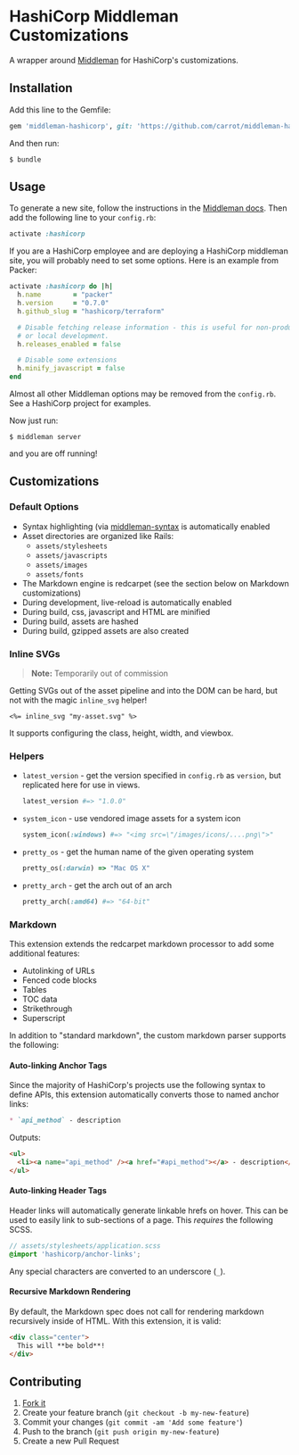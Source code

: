 # HashiCorp Middleman Customizations

A wrapper around [Middleman](https://middlemanapp.com/) for HashiCorp's customizations.

## Installation

Add this line to the Gemfile:

```ruby
gem 'middleman-hashicorp', git: 'https://github.com/carrot/middleman-hashicorp'
```

And then run:

```shell
$ bundle
```

## Usage

To generate a new site, follow the instructions in the [Middleman docs](http://middlemanapp.com/basics/getting-started/). Then add the following line to your `config.rb`:

```ruby
activate :hashicorp
```

If you are a HashiCorp employee and are deploying a HashiCorp middleman site, you will probably need to set some options. Here is an example from Packer:

```ruby
activate :hashicorp do |h|
  h.name        = "packer"
  h.version     = "0.7.0"
  h.github_slug = "hashicorp/terraform"

  # Disable fetching release information - this is useful for non-product site
  # or local development.
  h.releases_enabled = false

  # Disable some extensions
  h.minify_javascript = false
end
```

Almost all other Middleman options may be removed from the `config.rb`. See a HashiCorp project for examples.

Now just run:

```shell
$ middleman server
```

and you are off running!

## Customizations

### Default Options

* Syntax highlighting (via [middleman-syntax](https://github.com/middleman/middleman-syntax) is automatically enabled
* Asset directories are organized like Rails:
  * `assets/stylesheets`
  * `assets/javascripts`
  * `assets/images`
  * `assets/fonts`
* The Markdown engine is redcarpet (see the section below on Markdown customizations)
* During development, live-reload is automatically enabled
* During build, css, javascript and HTML are minified
* During build, assets are hashed
* During build, gzipped assets are also created

### Inline SVGs

> **Note:** Temporarily out of commission

Getting SVGs out of the asset pipeline and into the DOM can be hard, but not
with the magic `inline_svg` helper!

```erb
<%= inline_svg "my-asset.svg" %>
```

It supports configuring the class, height, width, and viewbox.

### Helpers

* `latest_version` - get the version specified in `config.rb` as `version`, but replicated here for use in views.

  ```ruby
  latest_version #=> "1.0.0"
  ```

* `system_icon` - use vendored image assets for a system icon

  ```ruby
  system_icon(:windows) #=> "<img src=\"/images/icons/....png\">"
  ```

* `pretty_os` - get the human name of the given operating system

  ```ruby
  pretty_os(:darwin) => "Mac OS X"
  ```

* `pretty_arch` - get the arch out of an arch

  ```ruby
  pretty_arch(:amd64) #=> "64-bit"
  ```

### Markdown

This extension extends the redcarpet markdown processor to add some additional features:

* Autolinking of URLs
* Fenced code blocks
* Tables
* TOC data
* Strikethrough
* Superscript

In addition to "standard markdown", the custom markdown parser supports the following:

#### Auto-linking Anchor Tags

Since the majority of HashiCorp's projects use the following syntax to define APIs, this extension automatically converts those to named anchor links:

```markdown
* `api_method` - description
```

Outputs:

```html
<ul>
  <li><a name="api_method" /><a href="#api_method"></a> - description</li>
</ul>
```

#### Auto-linking Header Tags

Header links will automatically generate linkable hrefs on hover. This can be used to easily link to sub-sections of a page. This _requires_ the following SCSS.

```scss
// assets/stylesheets/application.scss
@import 'hashicorp/anchor-links';
```

Any special characters are converted to an underscore (`_`).

#### Recursive Markdown Rendering

By default, the Markdown spec does not call for rendering markdown recursively inside of HTML. With this extension, it is valid:

```markdown
<div class="center">
  This will **be bold**!
</div>
```

## Contributing

1.  [Fork it](https://github.com/hashicorp/middleman-hashicorp/fork)
2.  Create your feature branch (`git checkout -b my-new-feature`)
3.  Commit your changes (`git commit -am 'Add some feature'`)
4.  Push to the branch (`git push origin my-new-feature`)
5.  Create a new Pull Request
